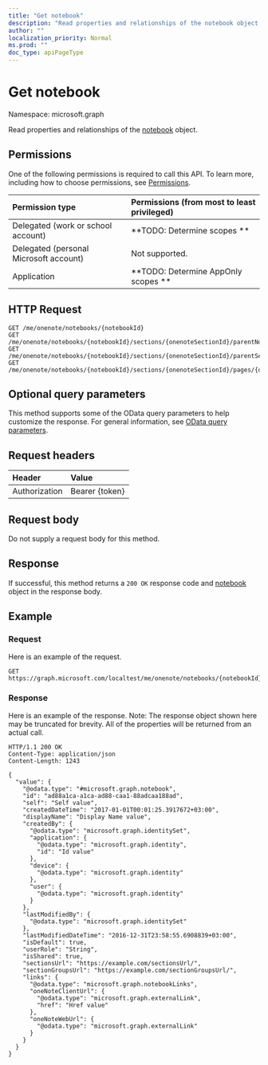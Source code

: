 ```yaml
---
title: "Get notebook"
description: "Read properties and relationships of the notebook object."
author: ""
localization_priority: Normal
ms.prod: ""
doc_type: apiPageType
---
```


# Get notebook

Namespace: microsoft.graph

Read properties and relationships of the [notebook](../resources/notebook.md) object.

## Permissions
One of the following permissions is required to call this API. To learn more, including how to choose permissions, see [Permissions](/concepts/permissions-reference.md).

|Permission type|Permissions (from most to least privileged)|
|:---|:---|
|Delegated (work or school account)|**TODO: Determine scopes **|
|Delegated (personal Microsoft account)|Not supported.|
|Application|**TODO: Determine AppOnly scopes **|

## HTTP Request
<!-- {
  "blockType": "ignored"
}
-->
``` http
GET /me/onenote/notebooks/{notebookId}
GET /me/onenote/notebooks/{notebookId}/sections/{onenoteSectionId}/parentNotebook
GET /me/onenote/notebooks/{notebookId}/sections/{onenoteSectionId}/parentSectionGroup/parentNotebook
GET /me/onenote/notebooks/{notebookId}/sections/{onenoteSectionId}/pages/{onenotePageId}/parentNotebook
```

## Optional query parameters
This method supports some of the OData query parameters to help customize the response. For general information, see [OData query parameters](/graph/query-parameters).

## Request headers
|Header|Value|
|:---|:---|
|Authorization|Bearer {token}|

## Request body
Do not supply a request body for this method.

## Response
If successful, this method returns a `200 OK` response code and [notebook](../resources/notebook.md) object in the response body.

## Example

### Request
Here is an example of the request.
<!-- {
  "blockType": "request",
  "name": "get_notebook"
}
-->
``` http
GET https://graph.microsoft.com/localtest/me/onenote/notebooks/{notebookId}
```

### Response
Here is an example of the response. Note: The response object shown here may be truncated for brevity. All of the properties will be returned from an actual call.
<!-- {
  "blockType": "response",
  "truncated": true,
  "@odata.type": "microsoft.graph.notebook"
}
-->
``` http
HTTP/1.1 200 OK
Content-Type: application/json
Content-Length: 1243

{
  "value": {
    "@odata.type": "#microsoft.graph.notebook",
    "id": "ad88a1ca-a1ca-ad88-caa1-88adcaa188ad",
    "self": "Self value",
    "createdDateTime": "2017-01-01T00:01:25.3917672+03:00",
    "displayName": "Display Name value",
    "createdBy": {
      "@odata.type": "microsoft.graph.identitySet",
      "application": {
        "@odata.type": "microsoft.graph.identity",
        "id": "Id value"
      },
      "device": {
        "@odata.type": "microsoft.graph.identity"
      },
      "user": {
        "@odata.type": "microsoft.graph.identity"
      }
    },
    "lastModifiedBy": {
      "@odata.type": "microsoft.graph.identitySet"
    },
    "lastModifiedDateTime": "2016-12-31T23:58:55.6908839+03:00",
    "isDefault": true,
    "userRole": "String",
    "isShared": true,
    "sectionsUrl": "https://example.com/sectionsUrl/",
    "sectionGroupsUrl": "https://example.com/sectionGroupsUrl/",
    "links": {
      "@odata.type": "microsoft.graph.notebookLinks",
      "oneNoteClientUrl": {
        "@odata.type": "microsoft.graph.externalLink",
        "href": "Href value"
      },
      "oneNoteWebUrl": {
        "@odata.type": "microsoft.graph.externalLink"
      }
    }
  }
}
```

